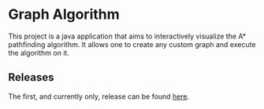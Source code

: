 # Graph Algorithm
This project is a java application that aims to interactively visualize
the A* pathfinding algorithm. It allows one to create any custom graph
and execute the algorithm on it.

## Releases
The first, and currently only, release can be found
[here](https://github.com/nicholas-roether/graph-algorithm/releases/tag/untagged-a996c8a3975e8a802ffe).
